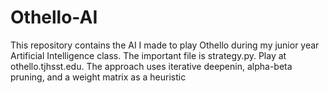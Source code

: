 # Othello-AI

This repository contains the AI I made to play Othello during my junior year Artificial Intelligence class. The important file is strategy.py. Play at othello.tjhsst.edu. The approach uses iterative deepenin, alpha-beta pruning, and a weight matrix as a heuristic
